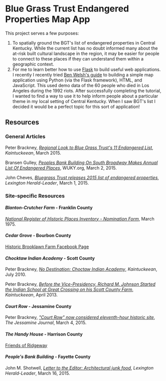 # Blue Grass Trust Endangered Properties Map App

This project serves a few purposes:

1. To spatially ground the BGT's list of endangered properties in Central Kentucky. While the current list has no doubt informed many about the at-risk built cultural landscape in the region, it may be easier for people to connect to these places if they can understand them within a geographic context.
2. For me to learn better how to use [Flask](http://flask.pocoo.org/) to build useful web applications. I recently I recently tried [Ben Welsh's guide](http://first-news-app.readthedocs.org/en/latest/) to building a simple map application using Python (via the Flask framework), HTML, and JavaScript. This used demo data of the 60 people who died in Los Angeles during the 1992 riots. After successfully completing the tutorial, I wanted to find a way to use it to help inform people about a particular theme in my local setting of Central Kentucky. When I saw BGT's list I decided it would be a perfect topic for this sort of application! 

## Resources

### General Articles

Peter Brackney, [*Regional Look to Blue Grass Trust's 11 Endangered List*](http://www.kaintuckeean.com/2015/03/regional-look-to-blue-grass-trusts-11.html), *Kaintuckeean*, March 2015.

Bransen Gulley, [*Peoples Bank Building On South Broadway Makes Annual List Of Endangered Places*](http://wuky.org/post/peoples-bank-building-south-broadway-makes-annual-list-endangered-places), WUKY.org, March 2, 2015.

John Cheves, [*Bluegrass Trust releases 2015 list of endangered properties*](http://www.kentucky.com/2015/03/01/3721617_bluegrass-trust-releases-2015.html), *Lexington Herald-Leader*, March 1, 2015.

### Site-specific Resources

#### *Blanton-Crutcher Farm* - Franklin County

[*National Register of Historic Places Inventory - Nomination Form*](http://pdfhost.focus.nps.gov/docs/NRHP/Text/75000757.pdf), March 1975.

#### *Cedar Grove* - Bourbon County

[Historic Brooklawn Farm Facebook Page](https://www.facebook.com/HistoricBrooklawnFarm/info)

#### *Chocktaw Indian Academy* - Scott County

Peter Brackney, [*No Destination: Choctaw Indian Academy*](http://www.kaintuckeean.com/2010/07/no-destination-choctaw-indian-academy.html), *Kaintuckeean*, July 2010.

Peter Brackney, [*Before the Vice-Presidency, Richard M. Johnson Started the Indian School at Great Crossing on his Scott County Farm*](http://www.kaintuckeean.com/2013/04/before-vice-presidency-richard-m.html), *Kaintuckeean*, April 2013.

#### *Court Row* - Jessamine County

Peter Brackney, [*"Court Row" now considered eleventh-hour historic site*](http://www.centralkynews.com/jessaminejournal/opinion/court-row-now-considered-eleventh-hour-historic-site/article_b723f472-c2a6-11e4-8b14-83a5db6d1529.html), *The Jessamine Journal*, March 4, 2015.

#### *The Handy House* - Harrison County

[Friends of Ridgeway](http://www.friendsofridgeway.org/)

#### *People's Bank Building* - Fayette County

John M. Shotwell, [*Letter to the Editor: Architectural junk food*](http://www.kentucky.com/2015/03/16/3749554/letters-to-the-editor-march-16.html), *Lexington Herald-Leader*, March 16, 2015.
